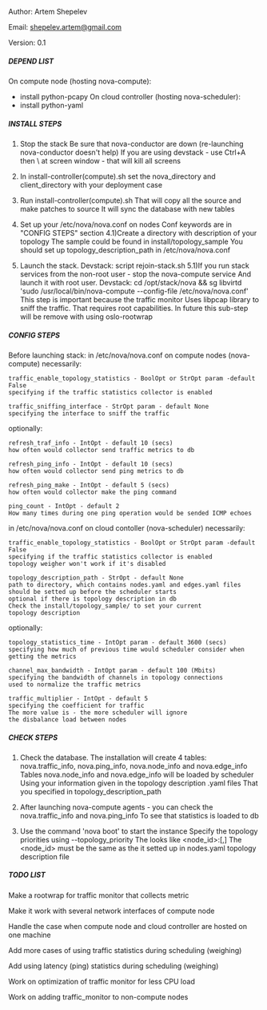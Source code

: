 Author: Artem Shepelev

Email: shepelev.artem@gmail.com

Version: 0.1

##### DEPEND LIST #####

On compute node (hosting nova-compute):
- install python-pcapy
On cloud controller (hosting nova-scheduler):
- install python-yaml

##### INSTALL STEPS #####

1)  Stop the stack
    Be sure that nova-conductor are down (re-launching nova-conductor doesn't help)
    If you are using devstack - use Ctrl+A then \ at screen window - that will kill all screens

2)  In install-controller(compute).sh set the nova_directory and client_directory with your 
    deployment case

3)  Run install-controller(compute).sh
    That will copy all the source and make patches to source
    It will sync the database with new tables 

4)  Set up your /etc/nova/nova.conf on nodes
    Conf keywords are in "CONFIG STEPS" section
4.1)Create a directory with description of your topology
    The sample could be found in install/topology_sample
    You should set up topology_description_path in /etc/nova/nova.conf

5)  Launch the stack. Devstack: script rejoin-stack.sh
5.1)If you run stack services from the non-root user - stop the nova-compute service
    And launch it with root user. Devstack: cd /opt/stack/nova && sg libvirtd 'sudo /usr/local/bin/nova-compute --config-file /etc/nova/nova.conf'
    This step is important because the traffic monitor
    Uses libpcap library to sniff the traffic. That requires root capabilities.
    In future this sub-step will be remove with using oslo-rootwrap

##### CONFIG STEPS #####

Before launching stack:
in /etc/nova/nova.conf on compute nodes (nova-compute)
necessarily:

	traffic_enable_topology_statistics - BoolOpt or StrOpt param -default False
	specifying if the traffic statistics collector is enabled	

	traffic_sniffing_interface - StrOpt param - default None
	specifying the interface to sniff the traffic

optionally:

	refresh_traf_info - IntOpt - default 10 (secs)
	how often would collector send traffic metrics to db

	refresh_ping_info - IntOpt - default 10 (secs)
	how often would collector send ping metrics to db

	refresh_ping_make - IntOpt - default 5 (secs)
	how often would collector make the ping command

	ping_count - IntOpt - default 2
	How many times during one ping operation would be sended ICMP echoes

in /etc/nova/nova.conf on cloud contoller (nova-scheduler)
necessarily:

	traffic_enable_topology_statistics - BoolOpt or StrOpt param -default False
	specifying if the traffic statistics collector is enabled
	topology weigher won't work if it's disabled

	topology_description_path - StrOpt - default None
	path to directory, which contains nodes.yaml and edges.yaml files
	should be setted up before the scheduler starts
	optional if there is topology description in db
	Check the install/topology_sample/ to set your current
	topology description

optionally:

	topology_statistics_time - IntOpt param - default 3600 (secs)
	specifying how much of previous time would scheduler consider when
	getting the metrics

	channel_max_bandwidth - IntOpt param - default 100 (Mbits)
	specifying the bandwidth of channels in topology connections
	used to normalize the traffic metrics

	traffic_multiplier - IntOpt - default 5
	specifying the coefficient for traffic
	The more value is - the more scheduler will ignore 
	the disbalance load between nodes

##### CHECK STEPS #####

1)	Check the database.
	The installation will create 4 tables: nova.traffic_info, nova.ping_info, nova.node_info and nova.edge_info
	Tables nova.node_info and nova.edge_info will be loaded by scheduler
	Using your information given in the topology description .yaml files
	That you specified in topology_description_path

2)	After launching nova-compute agents - you can check the nova.traffic_info and nova.ping_info
	To see that statistics is loaded to db

3)	Use the command 'nova boot' to start the instance
	Specify the topology priorities using --topology_priority <priority>
	The <priority> looks like <node_id>:<priority>[,]
	The <node_id> must be the same as the it setted up in nodes.yaml topology description file

##### TODO LIST #####

Make a rootwrap for traffic monitor that collects metric

Make it work with several network interfaces of compute node

Handle the case when compute node and cloud controller are hosted on one machine

Add more cases of using traffic statistics during scheduling (weighing)

Add using latency (ping) statistics during scheduling (weighing)

Work on optimization of traffic monitor for less CPU load

Work on adding traffic_monitor to non-compute nodes
